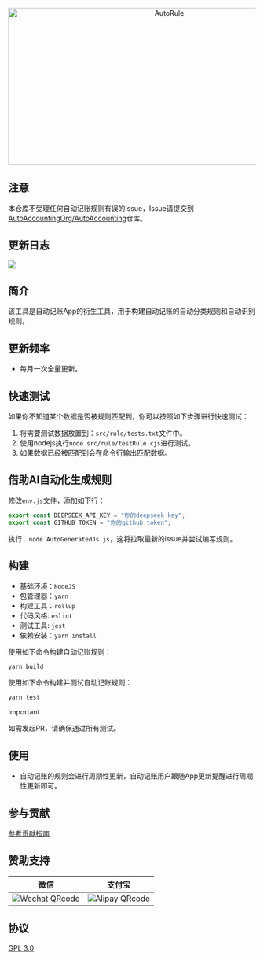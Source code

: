 <p align="center">
<img src="https://socialify.git.ci/AutoAccountingOrg/AutoRule/image?description=1&descriptionEditable=%E8%87%AA%E5%8A%A8%E8%AE%B0%E8%B4%A6%E8%A7%84%E5%88%99%E6%9E%84%E5%BB%BA%E6%A1%86%E6%9E%B6&forks=1&issues=1&logo=https%3A%2F%2Fpic.dreamn.cn%2Fruler-svgrepo-com.svg&name=1&pattern=Circuit%20Board&pulls=1&stargazers=1&theme=Light" alt="AutoRule" width="640" height="320" />
</p>


## 注意

本仓库不受理任何自动记账规则有误的Issue，Issue请提交到[AutoAccountingOrg/AutoAccounting](https://github.com/AutoAccountingOrg/AutoAccounting/issues)仓库。
## 更新日志

[![](https://img.shields.io/github/v/release/AutoAccountingOrg/AutoRule.svg)](https://cloud.ankio.net/%E9%98%BF%E9%87%8C%E4%BA%91%E7%9B%98/%E8%87%AA%E5%8A%A8%E8%AE%B0%E8%B4%A6/%E8%A7%84%E5%88%99%E6%9B%B4%E6%96%B0)

## 简介
该工具是自动记账App的衍生工具，用于构建自动记账的自动分类规则和自动识别规则。

## 更新频率

- 每月一次全量更新。

## 快速测试

如果你不知道某个数据是否被规则匹配到，你可以按照如下步骤进行快速测试：

1. 将需要测试数据放置到：`src/rule/tests.txt`文件中。
2. 使用nodejs执行`node src/rule/testRule.cjs`进行测试。
3. 如果数据已经被匹配到会在命令行输出匹配数据。

## 借助AI自动化生成规则

修改`env.js`文件，添加如下行：

```javascript
export const DEEPSEEK_API_KEY = "你的deepseek key";
export const GITHUB_TOKEN = "你的github token";
```

执行：`node AutoGeneratedJs.js`，这将拉取最新的issue并尝试编写规则。

## 构建

- 基础环境：`NodeJS` 
- 包管理器：`yarn`
- 构建工具：`rollup`
- 代码风格: `eslint`
- 测试工具: `jest`
- 依赖安装：`yarn install`

使用如下命令构建自动记账规则：
```shell
yarn build
```

使用如下命令构建并测试自动记账规则：
```shell
yarn test
```

> [!IMPORTANT]
> 如需发起PR，请确保通过所有测试。

## 使用
- 自动记账的规则会进行周期性更新，自动记账用户跟随App更新提醒进行周期性更新即可。

## 参与贡献

[参考贡献指南](CONTRIBUTING.md)

## 赞助支持

|                             微信                             |                            支付宝                            |
| :----------------------------------------------------------: | :----------------------------------------------------------: |
| ![Wechat QRcode](https://pic.dreamn.cn/uPic/2023_04_23_00_41_49_1682181709_1682181709722_KGWAI6.jpg) | ![Alipay QRcode](https://pic.dreamn.cn/uPic/2023_04_23_00_42_02_1682181722_1682181722820_82xpxH.jpg) |

## 协议

[GPL 3.0](LICENSE)
